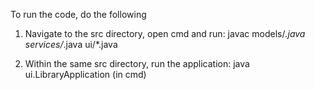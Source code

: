 To run the code, do the following
1. Navigate to the src directory, open cmd and run:
    javac models/*.java services/*.java ui/*.java

2. Within the same src directory, run the application:
    java ui.LibraryApplication (in cmd)